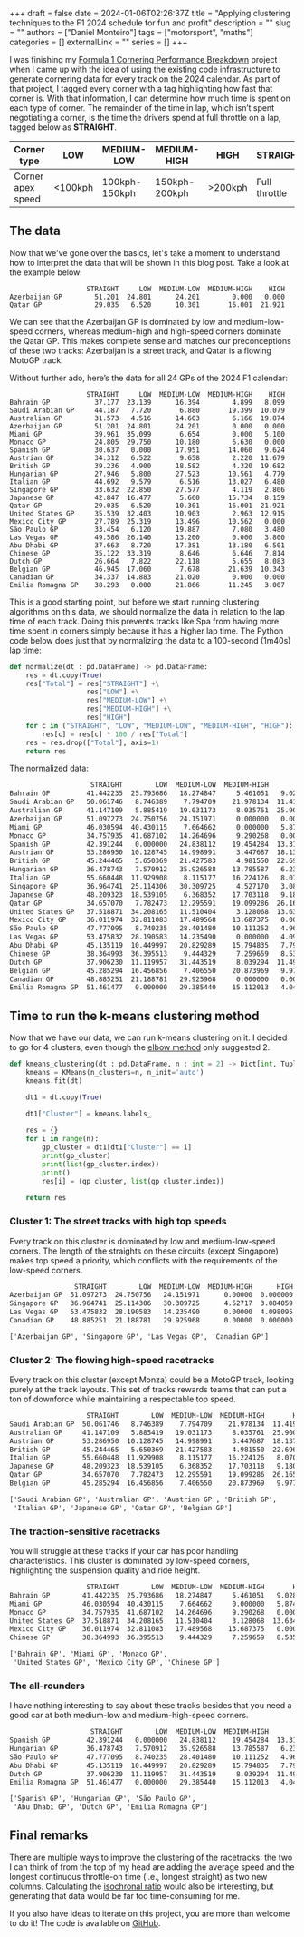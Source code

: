 +++ 
draft = false
date = 2024-01-06T02:26:37Z
title = "Applying clustering techniques to the F1 2024 schedule for fun and profit"
description = ""
slug = ""
authors = ["Daniel Monteiro"]
tags = ["motorsport", "maths"]
categories = []
externalLink = ""
series = []
+++

I was finishing my [Formula 1 Cornering Performance Breakdown](https://github.com/dfamonteiro/Formula-1-Cornering-Performance-Breakdown) project when I came up with the idea of using the existing code infrastructure to generate cornering data for every track on the 2024 calendar. As part of that project, I tagged every corner with a tag highlighting how fast that corner is. With that information, I can determine how much time is spent on each type of corner. The remainder of the time in lap, which isn’t spent negotiating a corner, is the time the drivers spend at full throttle on a lap, tagged below as **STRAIGHT**.

| Corner type       | LOW     | MEDIUM-LOW    | MEDIUM-HIGH   | HIGH    | STRAIGHT      |
|-------------------|---------|---------------|---------------|---------|---------------|
| Corner apex speed | <100kph | 100kph-150kph | 150kph-200kph | >200kph | Full throttle |

## The data

Now that we've gone over the basics, let's take a moment to understand how to interpret the data that will be shown in this blog post. Take a look at the example below:
```text
                   STRAIGHT     LOW  MEDIUM-LOW  MEDIUM-HIGH    HIGH
Azerbaijan GP        51.201  24.801      24.201        0.000   0.000
Qatar GP             29.035   6.520      10.301       16.001  21.921
```

We can see that the Azerbaijan GP is dominated by low and medium-low-speed corners, whereas medium-high and high-speed corners dominate the Qatar GP. This makes complete sense and matches our preconceptions of these two tracks: Azerbaijan is a street track, and Qatar is a flowing MotoGP track.

Without further ado, here’s the data for all 24 GPs of the 2024 F1 calendar:

```text
                   STRAIGHT     LOW  MEDIUM-LOW  MEDIUM-HIGH    HIGH
Bahrain GP           37.177  23.139      16.394        4.899   8.099
Saudi Arabian GP     44.187   7.720       6.880       19.399  10.079
Australian GP        31.573   4.516      14.603        6.166  19.874
Azerbaijan GP        51.201  24.801      24.201        0.000   0.000
Miami GP             39.961  35.099       6.654        0.000   5.100
Monaco GP            24.805  29.750      10.180        6.630   0.000
Spanish GP           30.637   0.000      17.951       14.060   9.624
Austrian GP          34.312   6.522       9.658        2.220  11.679
British GP           39.236   4.900      18.582        4.320  19.682
Hungarian GP         27.946   5.800      27.523       10.561   4.779
Italian GP           44.692   9.579       6.516       13.027   6.480
Singapore GP         33.632  22.850      27.577        4.119   2.806
Japanese GP          42.847  16.477       5.660       15.734   8.159
Qatar GP             29.035   6.520      10.301       16.001  21.921
United States GP     35.539  32.403      10.903        2.963  12.915
Mexico City GP       27.789  25.319      13.496       10.562   0.000
São Paulo GP         33.454   6.120      19.887        7.080   3.480
Las Vegas GP         49.586  26.140      13.200        0.000   3.800
Abu Dhabi GP         37.663   8.720      17.381       13.180   6.501
Chinese GP           35.122  33.319       8.646        6.646   7.814
Dutch GP             26.664   7.822      22.118        5.655   8.083
Belgian GP           46.945  17.060       7.678       21.639  10.343
Canadian GP          34.337  14.883      21.020        0.000   0.000
Emilia Romagna GP    38.293   0.000      21.866       11.245   3.007
```

This is a good starting point, but before we start running clustering algorithms on this data, we should normalize the data in relation to the lap time of each track. Doing this prevents tracks like Spa from having more time spent in corners simply because it has a higher lap time. The Python code below does just that by normalizing the data to a 100-second (1m40s) lap time:

```python
def normalize(dt : pd.DataFrame) -> pd.DataFrame:
    res = dt.copy(True)
    res["Total"] = res["STRAIGHT"] +\
                   res["LOW"] +\
                   res["MEDIUM-LOW"] +\
                   res["MEDIUM-HIGH"] +\
                   res["HIGH"]
    for c in ("STRAIGHT", "LOW", "MEDIUM-LOW", "MEDIUM-HIGH", "HIGH"):
        res[c] = res[c] * 100 / res["Total"]
    res = res.drop(["Total"], axis=1)
    return res
```

The normalized data:

```txt
                    STRAIGHT        LOW  MEDIUM-LOW  MEDIUM-HIGH       HIGH
Bahrain GP         41.442235  25.793686   18.274847     5.461051   9.028180
Saudi Arabian GP   50.061746   8.746389    7.794709    21.978134  11.419022
Australian GP      41.147109   5.885419   19.031173     8.035761  25.900537
Azerbaijan GP      51.097273  24.750756   24.151971     0.000000   0.000000
Miami GP           46.030594  40.430115    7.664662     0.000000   5.874629
Monaco GP          34.757935  41.687102   14.264696     9.290268   0.000000
Spanish GP         42.391244   0.000000   24.838112    19.454284  13.316360
Austrian GP        53.286950  10.128745   14.998991     3.447687  18.137628
British GP         45.244465   5.650369   21.427583     4.981550  22.696033
Hungarian GP       36.478743   7.570912   35.926588    13.785587   6.238170
Italian GP         55.660448  11.929908    8.115177    16.224126   8.070341
Singapore GP       36.964741  25.114306   30.309725     4.527170   3.084059
Japanese GP        48.209323  18.539105    6.368352    17.703118   9.180103
Qatar GP           34.657070   7.782473   12.295591    19.099286  26.165580
United States GP   37.518871  34.208165   11.510404     3.128068  13.634492
Mexico City GP     36.011974  32.811083   17.489568    13.687375   0.000000
São Paulo GP       47.777095   8.740235   28.401480    10.111252   4.969938
Las Vegas GP       53.475832  28.190583   14.235490     0.000000   4.098095
Abu Dhabi GP       45.135119  10.449997   20.829289    15.794835   7.790760
Chinese GP         38.364993  36.395513    9.444329     7.259659   8.535506
Dutch GP           37.906230  11.119957   31.443519     8.039294  11.491001
Belgian GP         45.285294  16.456856    7.406550    20.873969   9.977331
Canadian GP        48.885251  21.188781   29.925968     0.000000   0.000000
Emilia Romagna GP  51.461477   0.000000   29.385440    15.112013   4.041069
```

## Time to run the k-means clustering method

Now that we have our data, we can run k-means clustering on it. I decided to go for 4 clusters, even though the [elbow method](https://en.wikipedia.org/wiki/Elbow_method_(clustering)) only suggested 2.

```python
def kmeans_clustering(dt : pd.DataFrame, n : int = 2) -> Dict[int, Tuple[pd.DataFrame, List[str]]]:
    kmeans = KMeans(n_clusters=n, n_init='auto')
    kmeans.fit(dt)

    dt1 = dt.copy(True)

    dt1["Cluster"] = kmeans.labels_
    
    res = {}
    for i in range(n):
        gp_cluster = dt1[dt1["Cluster"] == i]
        print(gp_cluster)
        print(list(gp_cluster.index))
        print()
        res[i] = (gp_cluster, list(gp_cluster.index))
    
    return res
```

### Cluster 1: The street tracks with high top speeds

Every track on this cluster is dominated by low and medium-low-speed corners. The length of the straights on these circuits (except Singapore) makes top speed a priority, which conflicts with the requirements of the low-speed corners.

```txt
                STRAIGHT        LOW  MEDIUM-LOW  MEDIUM-HIGH      HIGH  Cluster
Azerbaijan GP  51.097273  24.750756   24.151971      0.00000  0.000000        0
Singapore GP   36.964741  25.114306   30.309725      4.52717  3.084059        0
Las Vegas GP   53.475832  28.190583   14.235490      0.00000  4.098095        0
Canadian GP    48.885251  21.188781   29.925968      0.00000  0.000000        0

['Azerbaijan GP', 'Singapore GP', 'Las Vegas GP', 'Canadian GP']
```

### Cluster 2: The flowing high-speed racetracks

Every track on this cluster (except Monza) could be a MotoGP track, looking purely at the track layouts. This set of tracks rewards teams that can put a ton of downforce while maintaining a respectable top speed.

```txt
                   STRAIGHT        LOW  MEDIUM-LOW  MEDIUM-HIGH       HIGH  Cluster
Saudi Arabian GP  50.061746   8.746389    7.794709    21.978134  11.419022        1
Australian GP     41.147109   5.885419   19.031173     8.035761  25.900537        1
Austrian GP       53.286950  10.128745   14.998991     3.447687  18.137628        1
British GP        45.244465   5.650369   21.427583     4.981550  22.696033        1
Italian GP        55.660448  11.929908    8.115177    16.224126   8.070341        1
Japanese GP       48.209323  18.539105    6.368352    17.703118   9.180103        1
Qatar GP          34.657070   7.782473   12.295591    19.099286  26.165580        1
Belgian GP        45.285294  16.456856    7.406550    20.873969   9.977331        1

['Saudi Arabian GP', 'Australian GP', 'Austrian GP', 'British GP',
 'Italian GP', 'Japanese GP', 'Qatar GP', 'Belgian GP']
```

### The traction-sensitive racetracks

You will struggle at these tracks if your car has poor handling characteristics. This cluster is dominated by low-speed corners, highlighting the suspension quality and ride height.

```txt
                   STRAIGHT        LOW  MEDIUM-LOW  MEDIUM-HIGH       HIGH  Cluster
Bahrain GP        41.442235  25.793686   18.274847     5.461051   9.028180        2
Miami GP          46.030594  40.430115    7.664662     0.000000   5.874629        2
Monaco GP         34.757935  41.687102   14.264696     9.290268   0.000000        2
United States GP  37.518871  34.208165   11.510404     3.128068  13.634492        2
Mexico City GP    36.011974  32.811083   17.489568    13.687375   0.000000        2
Chinese GP        38.364993  36.395513    9.444329     7.259659   8.535506        2

['Bahrain GP', 'Miami GP', 'Monaco GP',
 'United States GP', 'Mexico City GP', 'Chinese GP']
```

### The all-rounders

I have nothing interesting to say about these tracks besides that you need a good car at both medium-low and medium-high-speed corners.

```txt
                    STRAIGHT        LOW  MEDIUM-LOW  MEDIUM-HIGH       HIGH  Cluster
Spanish GP         42.391244   0.000000   24.838112    19.454284  13.316360        3
Hungarian GP       36.478743   7.570912   35.926588    13.785587   6.238170        3
São Paulo GP       47.777095   8.740235   28.401480    10.111252   4.969938        3
Abu Dhabi GP       45.135119  10.449997   20.829289    15.794835   7.790760        3
Dutch GP           37.906230  11.119957   31.443519     8.039294  11.491001        3
Emilia Romagna GP  51.461477   0.000000   29.385440    15.112013   4.041069        3

['Spanish GP', 'Hungarian GP', 'São Paulo GP', 
 'Abu Dhabi GP', 'Dutch GP', 'Emilia Romagna GP']
```

## Final remarks

There are multiple ways to improve the clustering of the racetracks: the two I can think of from the top of my head are adding the average speed and the longest continuous throttle-on time (i.e., longest straight) as two new columns. Calculating the [isochronal ratio](https://canopysimulations.com/2017/01/18/aerodynamic-upgrades-facilitated-isochronal-ratio "Blog post about the isochronal ratio") would also be interesting, but generating that data would be far too time-consuming for me.

If you also have ideas to iterate on this project, you are more than welcome to do it! The code is available on [GitHub](https://github.com/dfamonteiro/Formula-1-Cornering-Performance-Breakdown/blob/main/track_clustering.py "Github project link").
